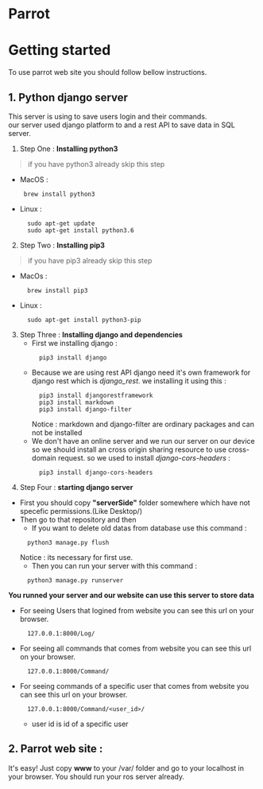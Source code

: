 
# Parrot 
# Getting started 
To use parrot web site you should follow bellow instructions.
## 1. Python django server 
This server is using to save users login and their commands.  
our server used django platform to and a rest API to save data in SQL server.

1. Step One : **Installing python3**
>if you have python3 already skip this step

	
 * MacOS :
	>
		brew install python3 
	
* Linux :
	>
		sudo apt-get update
		sudo apt-get install python3.6
2. Step Two : **Installing pip3**
>if you have pip3 already skip this step
* MacOs :
	>
		brew install pip3
* Linux :
	>
		sudo apt-get install python3-pip
	
3. Step Three : **Installing django and dependencies**
	* First we installing django :
		>
			pip3 install django 
	* Because we are using rest API django need it's own framework for django rest which is _django_rest_. we installing it using this :
		>
			pip3 install djangorestframework
			pip3 install markdown 
			pip3 install django-filter
		Notice : markdown and django-filter are ordinary packages and can not be installed
	* We don't have an online server and we run our server on our device so we should install an cross origin sharing resource to use cross-domain request. so we used to install _django-cors-headers_ :
		>
			pip3 install django-cors-headers
4. Step Four : **starting django server**
* First you should copy **"serverSide"** folder somewhere which have not specefic permissions.(Like Desktop/)
* Then go to that repository  and then 
	* If you want to delete old datas from database use this command :
	>
		python3 manage.py flush
	Notice : its necessary for first use.
	* Then you can run your server with this command :
	>
		python3 manage.py runserver

**You runned your server and our website can use this server to store data**

* For seeing Users that logined from website you can see this url on your browser.
	> 
		127.0.0.1:8000/Log/
* For seeing all commands that comes from website you can see this url on your browser.
	> 
		127.0.0.1:8000/Command/
* For seeing commands of a specific user that comes from website you can see this url on your browser.
	> 
		127.0.0.1:8000/Command/<user_id>/
	
	* user id is  id of a specific user


## 2. Parrot web site :

It's easy! Just copy **www** to your /var/ folder and go to  your localhost in your browser. You should run your ros server already.
